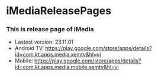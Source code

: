 # iMediaReleasePages
### This is release page of iMedia
* Lastest version: 23.11.01
* Android TV: https://play.google.com/store/apps/details?id=com.kt.apps.media.xemtv&hl=vi
* Mobile: https://play.google.com/store/apps/details?id=com.kt.apps.media.mobile.xemtv&hl=vi

